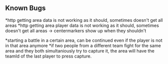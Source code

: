 ## Known Bugs


*http getting area data is not working as it should, sometimes doesn't get all areas
*http getting area player data is not working as it should, sometimes doesn't get all areas -> centermarkers show up when they shouldn't

*starting a battle in a certain area, can be continued even if the player is not in that area anymore
*if two people from a different team fight for the same area and they both simultaniously try to capture it, the area will have the teamId of the last player to press capture.
